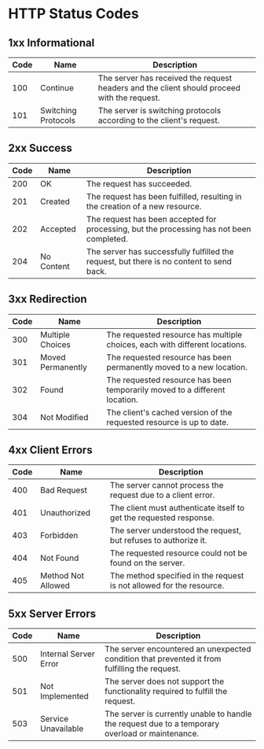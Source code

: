 # HTTP Status Codes

## 1xx Informational

| Code | Name                | Description                                                                                 |
|------|---------------------|---------------------------------------------------------------------------------------------|
| 100  | Continue            | The server has received the request headers and the client should proceed with the request. |
| 101  | Switching Protocols | The server is switching protocols according to the client's request.                        |

## 2xx Success

| Code | Name       | Description                                                                              |
|------|------------|------------------------------------------------------------------------------------------|
| 200  | OK         | The request has succeeded.                                                               |
| 201  | Created    | The request has been fulfilled, resulting in the creation of a new resource.             |
| 202  | Accepted   | The request has been accepted for processing, but the processing has not been completed. |
| 204  | No Content | The server has successfully fulfilled the request, but there is no content to send back. |

## 3xx Redirection

| Code | Name              | Description                                                                 |
|------|-------------------|-----------------------------------------------------------------------------|
| 300  | Multiple Choices  | The requested resource has multiple choices, each with different locations. |
| 301  | Moved Permanently | The requested resource has been permanently moved to a new location.        |
| 302  | Found             | The requested resource has been temporarily moved to a different location.  |
| 304  | Not Modified      | The client's cached version of the requested resource is up to date.        |

## 4xx Client Errors

| Code | Name               | Description                                                          |
|------|--------------------|----------------------------------------------------------------------|
| 400  | Bad Request        | The server cannot process the request due to a client error.         |
| 401  | Unauthorized       | The client must authenticate itself to get the requested response.   |
| 403  | Forbidden          | The server understood the request, but refuses to authorize it.      |
| 404  | Not Found          | The requested resource could not be found on the server.             |
| 405  | Method Not Allowed | The method specified in the request is not allowed for the resource. |

## 5xx Server Errors

| Code | Name                  | Description                                                                                      |
|------|-----------------------|--------------------------------------------------------------------------------------------------|
| 500  | Internal Server Error | The server encountered an unexpected condition that prevented it from fulfilling the request.    |
| 501  | Not Implemented       | The server does not support the functionality required to fulfill the request.                   |
| 503  | Service Unavailable   | The server is currently unable to handle the request due to a temporary overload or maintenance. |
